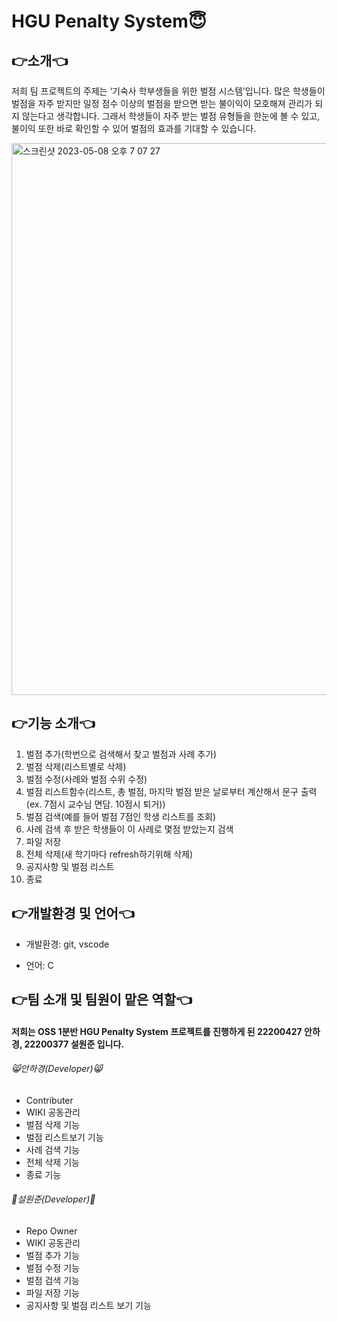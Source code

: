 # HGU Penalty System😇

## 👉소개👈
저희 팀 프로젝트의 주제는 ‘기숙사 학부생들을 위한 벌점 시스템’입니다. 
많은 학생들이 벌점을 자주 받지만 일정 점수 이상의 벌점을 받으면 받는 불이익이 모호해져 관리가 되지 않는다고 생각합니다. 그래서 학생들이 자주 받는 벌점 유형들을 한눈에 볼 수 있고, 불이익 또한 바로 확인할 수 있어 벌점의 효과를 기대할 수 있습니다.

<img width="883" alt="스크린샷 2023-05-08 오후 7 07 27" src="https://user-images.githubusercontent.com/130718201/236797084-56fe1cc6-a87c-42e8-b1ba-e77ca81991a4.png">

## 👉기능 소개👈
1. 벌점 추가(학번으로 검색해서 찾고 벌점과 사례 추가)
2. 벌점 삭제(리스트별로 삭제)
3. 벌점 수정(사례와 벌점 수위 수정)
4. 벌점 리스트함수(리스트, 총 벌점, 마지막 벌점 받은 날로부터 계산해서 문구 출력(ex. 7점시 교수님 면담. 10점시 퇴거))
5. 벌점 검색(예를 들어 벌점 7점인 학생 리스트를 조회)
6. 사례 검색 후 받은 학생들이 이 사례로 몇점 받았는지 검색
7. 파일 저장
8. 전체 삭제(새 학기마다 refresh하기위해 삭제)
9. 공지사항 및 벌점 리스트
10. 종료

## 👉개발환경 및 언어👈
- 개발환경: git, vscode

- 언어: C

## 👉팀 소개 및 팀원이 맡은 역할👈
#### 저희는 OSS 1분반 HGU Penalty System 프로젝트를 진행하게 된 22200427 안하경, 22200377 설원준 입니다. 

###### 😸안하경(Developer)😸
- Contributer
- WIKI 공동관리
- 벌점 삭제 기능
- 벌점 리스트보기 기능
- 사례 검색 기능
- 전체 삭제 기능
- 종료 기능

###### 🤪설원준(Developer)🤪 
- Repo Owner
- WIKI 공동관리
- 벌점 추가 기능
- 벌점 수정 기능
- 벌점 검색 기능
- 파일 저장 기능
- 공지사항 및 벌점 리스트 보기 기능


